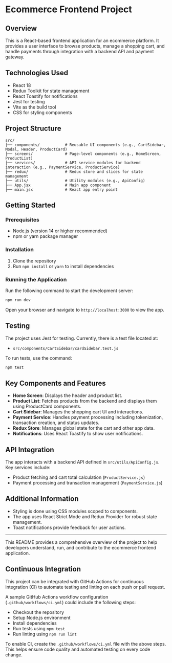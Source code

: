 # Ecommerce Frontend Project

## Overview
This is a React-based frontend application for an ecommerce platform. It provides a user interface to browse products, manage a shopping cart, and handle payments through integration with a backend API and payment gateway.

## Technologies Used
- React 18
- Redux Toolkit for state management
- React Toastify for notifications
- Jest for testing
- Vite as the build tool
- CSS for styling components

## Project Structure

```
src/
├── components/           # Reusable UI components (e.g., CartSidebar, Modal, Header, ProductCard)
├── screens/              # Page-level components (e.g., HomeScreen, ProductList)
├── services/             # API service modules for backend interaction (e.g., PaymentService, ProductService)
├── redux/                # Redux store and slices for state management
├── utils/                # Utility modules (e.g., ApiConfig)
├── App.jsx               # Main app component
├── main.jsx              # React app entry point
```

## Getting Started

### Prerequisites
- Node.js (version 14 or higher recommended)
- npm or yarn package manager

### Installation
1. Clone the repository
2. Run `npm install` or `yarn` to install dependencies

### Running the Application
Run the following command to start the development server:

```bash
npm run dev
```

Open your browser and navigate to `http://localhost:3000` to view the app.

## Testing

The project uses Jest for testing. Currently, there is a test file located at:

- `src/components/CartSidebar/cardSidebar.test.js`

To run tests, use the command:

```bash
npm test
```

## Key Components and Features

- **Home Screen**: Displays the header and product list.
- **Product List**: Fetches products from the backend and displays them using ProductCard components.
- **Cart Sidebar**: Manages the shopping cart UI and interactions.
- **Payment Service**: Handles payment processing including tokenization, transaction creation, and status updates.
- **Redux Store**: Manages global state for the cart and other app data.
- **Notifications**: Uses React Toastify to show user notifications.

## API Integration

The app interacts with a backend API defined in `src/utils/ApiConfig.js`. Key services include:

- Product fetching and cart total calculation (`ProductService.js`)
- Payment processing and transaction management (`PaymentService.js`)

## Additional Information

- Styling is done using CSS modules scoped to components.
- The app uses React Strict Mode and Redux Provider for robust state management.
- Toast notifications provide feedback for user actions.

---

This README provides a comprehensive overview of the project to help developers understand, run, and contribute to the ecommerce frontend application.

## Continuous Integration

This project can be integrated with GitHub Actions for continuous integration (CI) to automate testing and linting on each push or pull request.

A sample GitHub Actions workflow configuration (`.github/workflows/ci.yml`) could include the following steps:

- Checkout the repository
- Setup Node.js environment
- Install dependencies
- Run tests using `npm test`
- Run linting using `npm run lint`

To enable CI, create the `.github/workflows/ci.yml` file with the above steps. This helps ensure code quality and automated testing on every code change.
